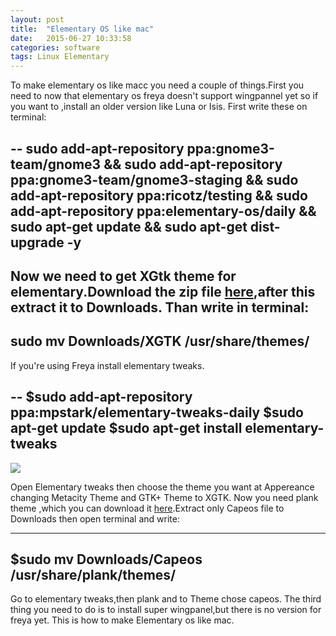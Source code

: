 ```yaml
---
layout: post
title:  "Elementary OS like mac"
date:   2015-06-27 10:33:58
categories: software
tags: Linux Elementary
---
```


To make elementary os like macc you need a couple of things.First you need to now that elementary os freya doesn't support wingpannel yet so if you want to ,install an older version like Luna or Isis.
First write these on terminal:

--
sudo add-apt-repository ppa:gnome3-team/gnome3 && sudo add-apt-repository ppa:gnome3-team/gnome3-staging && sudo add-apt-repository ppa:ricotz/testing && sudo add-apt-repository ppa:elementary-os/daily && sudo apt-get update && sudo apt-get dist-upgrade -y
--

Now we need to get XGtk theme for elementary.Download the zip file [here](http://kxmylo.deviantart.com/art/Xgtk-theme-gtk-3-14-3-12-465195148),after this extract it to Downloads.
Than write in terminal:
--
sudo mv Downloads/XGTK /usr/share/themes/
--

If you're using Freya install elementary tweaks.

--
$sudo add-apt-repository ppa:mpstark/elementary-tweaks-daily
$sudo apt-get update
$sudo apt-get install elementary-tweaks
---

<img src="http://1.bp.blogspot.com/-Rylts2gpKH4/VSz3nFNsFbI/AAAAAAAAWG8/t1dD-YXBbNU/s1600/elementary-tweaks-system-settings.png">

Open Elementary tweaks then choose the theme you want at Appereance changing Metacity Theme and GTK+ Theme to XGTK.
Now you need plank theme ,which you can download it [here](https://github.com/fsvh/plank-themes).Extract only Capeos file to Downloads then open terminal and write:

---
$sudo mv Downloads/Capeos /usr/share/plank/themes/
---
Go to elementary tweaks,then plank and to Theme chose capeos.
The third thing you need to do is to install super wingpanel,but there is no version for freya yet.
This is how to make Elementary os like mac.
